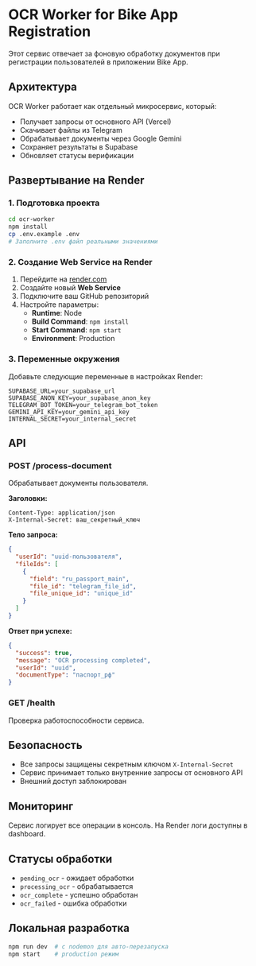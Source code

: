 # OCR Worker for Bike App Registration

Этот сервис отвечает за фоновую обработку документов при регистрации пользователей в приложении Bike App.

## Архитектура

OCR Worker работает как отдельный микросервис, который:
- Получает запросы от основного API (Vercel)
- Скачивает файлы из Telegram
- Обрабатывает документы через Google Gemini
- Сохраняет результаты в Supabase
- Обновляет статусы верификации

## Развертывание на Render

### 1. Подготовка проекта

```bash
cd ocr-worker
npm install
cp .env.example .env
# Заполните .env файл реальными значениями
```

### 2. Создание Web Service на Render

1. Перейдите на [render.com](https://render.com)
2. Создайте новый **Web Service**
3. Подключите ваш GitHub репозиторий
4. Настройте параметры:
   - **Runtime**: Node
   - **Build Command**: `npm install`
   - **Start Command**: `npm start`
   - **Environment**: Production

### 3. Переменные окружения

Добавьте следующие переменные в настройках Render:

```
SUPABASE_URL=your_supabase_url
SUPABASE_ANON_KEY=your_supabase_anon_key
TELEGRAM_BOT_TOKEN=your_telegram_bot_token
GEMINI_API_KEY=your_gemini_api_key
INTERNAL_SECRET=your_internal_secret
```

## API

### POST /process-document

Обрабатывает документы пользователя.

**Заголовки:**
```
Content-Type: application/json
X-Internal-Secret: ваш_секретный_ключ
```

**Тело запроса:**
```json
{
  "userId": "uuid-пользователя",
  "fileIds": [
    {
      "field": "ru_passport_main",
      "file_id": "telegram_file_id",
      "file_unique_id": "unique_id"
    }
  ]
}
```

**Ответ при успехе:**
```json
{
  "success": true,
  "message": "OCR processing completed",
  "userId": "uuid",
  "documentType": "паспорт_рф"
}
```

### GET /health

Проверка работоспособности сервиса.

## Безопасность

- Все запросы защищены секретным ключом `X-Internal-Secret`
- Сервис принимает только внутренние запросы от основного API
- Внешний доступ заблокирован

## Мониторинг

Сервис логирует все операции в консоль. На Render логи доступны в dashboard.

## Статусы обработки

- `pending_ocr` - ожидает обработки
- `processing_ocr` - обрабатывается
- `ocr_complete` - успешно обработан
- `ocr_failed` - ошибка обработки

## Локальная разработка

```bash
npm run dev  # с nodemon для авто-перезапуска
npm start    # production режим